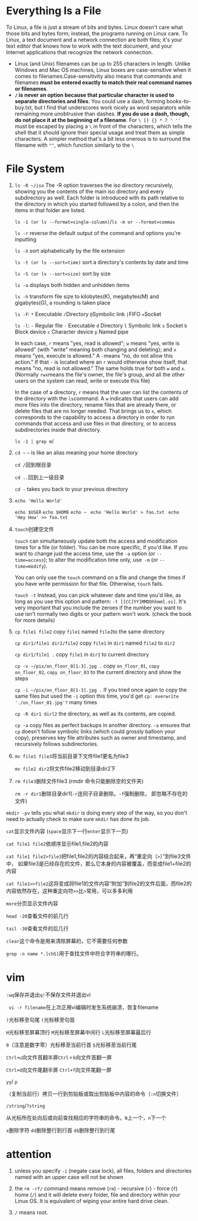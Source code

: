 # Everything Is a File

To Linux, a file is just a stream of bits and bytes. Linux doesn't care what those bits and bytes form; instead, the programs running on Linux care. To Linux, a text document and a network connection are both files; it's your text editor that knows how to work with the text document, and your Internet applications that recognize the network connection.

- Linux (and Unix) filenames can be up to 255 characters in length. Unlike Windows and Mac OS machines, Linux boxes are case-sensitive when it comes to filenames.Case-sensitivity also means that commands and filenames **must be entered exactly to match their real command names or filenames**.
- **```/``` is never an option because that particular character is used to separate directories and files**. You could use a dash, forming books-to-buy.txt, but I find that underscores work nicely as word separators while remaining more unobtrusive than dashes. **If you do use a dash, though, do not place it at the beginning of a filename**. For ```\ [] {} * ? ' ''``` must be escaped by placing a ```\``` in front of the characters, which tells the shell that it should ignore their special usage and treat them as simple characters. A simpler method that's a bit less onerous is to surround the filename with ```""```, which function similarly to the ```\```



# File System

1. ```ls -R ~/iso``` The -R option traverses the iso directory recursively, showing you the contents of the main iso directory and every subdirectory as well. Each folder is introduced with its path relative to the directory in which you started followed by a colon, and then the items in that folder are listed.

   `ls -1 (or ls --format=single-column)`/```ls -m or --format=commas```

   ```ls -r``` reverse the default output of the command and options you're inputting

   ```ls -X``` sort alphabetically by the file extension

   ```ls -t (or ls --sort=time)``` sort a directory's contents by date and time

   ```ls -S (or ls --sort=size)``` sort by size

   ```ls -a``` displays both hidden and unhidden items

   ```ls -h``` transform file size to kilobytes(K), megabytes(M) and gigabytes(G), a rounding is taken place

   ```ls -F```: ```*``` Executable ```/```Directory ```@```Symbolic link ```|```FIFO ```=```Socket

   ```ls -l```: ```-```  Regular file ```-```  Executable ```d``` Directory ```l``` Symbolic link ```s``` Socket ```b``` Block device ```c``` Character device ```p``` Named pipe

   In each case, ```r``` means "yes, read is allowed"; ```w``` means "yes, write is allowed" (with "write" meaning both changing and deleting); and ```x``` means "yes, execute is allowed." A ```-```means "no, do not allow this action." If that ```-``` is located where an ```r``` would otherwise show itself, that means "no, read is not allowed." The same holds true for both ```w``` and ```x```. (Normally ```rwx```means the file's owner, the file's group, and all the other users on the system can read, write or execute this file)

   In the case of a directory, ```r``` means that the user can list the contents of the directory with the ```ls```command. A ```w``` indicates that users can add more files into the directory, rename files that are already there, or delete files that are no longer needed. That brings us to ```x```, which corresponds to the capability to access a directory in order to run commands that access and use files in that directory, or to access subdirectories inside that directory.

   `ls -1 | grep m`/

2. ```cd ~``` ```~``` is like an alias meaning your home directory

   ```cd /```回到根目录

   ```cd ..```回到上一级目录

   ```cd -``` takes you back to your previous directory 

3. ```echo 'Hello World'```

   ```echo $USER```
   ```echo $HOME```
   ```echo ~```
   ``` echo 'Hello World' > foo.txt```
   ``` echo 'Hey How' >> foo.txt```

4. ```touch```创建空文件

   ```touch``` can simultaneously update both the access and modification times for a file (or folder). You can be more specific, if you'd like. If you want to change just the access time, use the ```-a``` option (or ```--time=access```); to alter the modification time only, use``` -m``` (or ```--time=modify```).

   You can only use the ```touch``` command on a file and change the times if you have write permission for that file. Otherwise, ```touch``` fails. 

   ```touch -t``` Instead, you can pick whatever date and time you'd like, as long as you use this option and pattern: ```-t [[CC]YY]MMDDhhmm[.ss]```. It's very important that you include the zeroes if the number you want to use isn't normally two digits or your pattern won't work. (check the book for more details)

5. ```cp file1 file2``` copy ```file1``` named ```file2```to the same directory 

   ```cp dir1/file1 dir2/file2``` copy ```file1``` in ```dir1``` named ```file2``` to ```dir2```

   ```cp dir1/file1 .``` copy ```file1``` in ```dir1``` to current directory

   ```cp -v ~/pix/on_floor_0[1-3].jpg .``` copy ```on_floor_01```, ```copy on_floor_02```, ```copy on_floor_03``` to the current directory and show the steps

   ```cp -i ~/pix/on_floor_0[1-3].jpg .``` If you tried once again to copy the same files but used the ```-i``` option this time, you'd get ```cp: overwrite './on_floor_01.jpg'?``` many times

   ```cp -R dir1 dirl2``` the directory, as well as its contents, are copied. 

   ```cp -a``` copy files as perfect backups in another directory. ```-a``` ensures that ```cp``` doesn't follow symbolic links (which could grossly balloon your copy), preserves key file attributes such as owner and timestamp, and recursively follows subdirectories.

6. ```mv file1 file3```将当前目录下文件file1更名为file3

   ```mv file2 dir2```将文件file2移动到目录dir2下

7. ```rm file3```删除文件file3 (rmdir 命令只能删除空的文件夹)

   ```rm -r dir1```删除目录dir1(`-r`连同子目录删除。`-f`强制删除， 即忽略不存在的文件)

```mkdir -pv``` tells you what ```mkdir``` is doing every step of the way, so you don't need to actually check to make sure ```mkdir``` has done its job.

`cat`显示文件内容 (`space`显示下一行`enter`显示下一页)

`cat file1 file2`依顺序显示file1,file2的内容

`cat file1 file2>file3`把file1,file2的内容结合起来，再“重定向（`>`）”到file3文件中， 如果file3是已经存在的文件，那么它本身的内容被覆盖，而变成file1+file2的内容

`cat file1>>file2`这将变成将file1的文件内容“附加”到file2的文件后面，而file2的内容依然存在，这种重定向符`>>`比`>`常用，可以多多利用

`more`分页显示文件内容

`head -20`查看文件的前几行

`tail -30`查看文件的后几行

`clear`这个命令是用来清除屏幕的，它不需要任何参数

`grep -n name *.[chS]`用于查找文件中符合字符串的哪行。

# vim

`:wq`保存并退出`q!`不保存文件并退出vi

` vi -r filename`在上次正用vi编辑时发生系统崩溃，恢复filename

`)`光标移至句尾 `(`光标移至句首

`H`光标移至屏幕顶行 `M`光标移至屏幕中间行 `L`光标移至屏幕最后行

`0`（注意是数字零）光标移至当前行首 `$`光标移至当前行尾

`Ctrl+u`向文件首翻半屏`Ctrl＋b`向文件首翻一屏

`Ctrl+d`向文件尾翻半屏 `Ctrl+f`向文件尾翻一屏

`yy`/ `p`

（复制当前行）拷贝一行到剪贴板或取出剪贴板中内容的命令（`:n`切换文件）

 `/string`/`?string`

 从光标所在处向后或向前查找相应的字符串的命令。`N`上一个，`n`下一个

`x`删除字符 `dd`删除整行到行首 `d$`删除整行到行尾

# attention

1. unless you specify `-i` (negate case lock), all files, folders and directories named with an upper case will not be shown

2. the `rm -rf/` command means remove (`rm`) - recursive (`r`) - force (`f`) home (`/`) and it will delete every folder, file and directory within your Linux OS. It is equivalent of wiping your entire hard drive clean.

3. `/` means root.